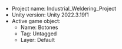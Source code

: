 <!-- UNITY CODE ASSIST INSTRUCTIONS START -->
- Project name: Industrial_Weldering_Project
- Unity version: Unity 2022.3.19f1
- Active game object:
  - Name: Botones
  - Tag: Untagged
  - Layer: Default
<!-- UNITY CODE ASSIST INSTRUCTIONS END -->